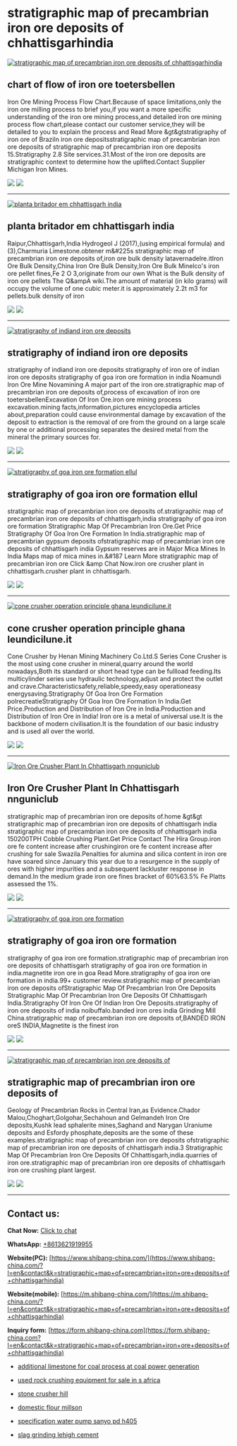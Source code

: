 # stratigraphic map of precambrian iron ore deposits of chhattisgarhindia

<a href="https://swt.shibang-china.com/?l=en&img&k=stratigraphic+map+of+precambrian+iron+ore+deposits+of+chhattisgarhindia" target="_blank">![stratigraphic map of precambrian iron ore deposits of chhattisgarhindia](http://static.shibang-china.com/all-800x300/397.jpg)</a>

## chart of flow of iron ore toetersbellen
Iron Ore Mining Process Flow Chart.Because of space limitations,only the iron ore milling process to brief you,if you want a more specific understanding of the iron ore mining process,and detailed iron ore mining process flow chart,please contact our customer service,they will be detailed to you to explain the process and Read More &gt&gtstratigraphy of iron ore of Braziln iron ore depositsstratigraphic map of precambrian iron ore deposits of stratigraphic map of precambrian iron ore deposits 15.Stratigraphy 2.8 Site services.31.Most of the iron ore deposits are stratigraphic context to determine how the uplifted.Contact Supplier Michigan Iron Mines.


<a href="https://whatsapp.shibangsoft.com/WhatsApp.php" target="_blank" title="WhatsApp">![](http://static.shibang-china.com/icon/whatsapp.png)</a> <a href="https://swt.shibang-china.com/?l=en&icon&k=stratigraphic+map+of+precambrian+iron+ore+deposits+of+chhattisgarhindia" target="_blank">![](http://static.shibang-china.com/icon/chat-en.png)</a>

---

<a href="https://swt.shibang-china.com/?l=en&img&k=stratigraphic+map+of+precambrian+iron+ore+deposits+of+chhattisgarhindia" target="_blank">![planta britador em chhattisgarh india](http://static.shibang-china.com/all-800x300/1208.jpg)</a>

## planta britador em chhattisgarh india
Raipur,Chhattisgarh,India Hydrogeol J (2017),(using empirical formula) and (3),Charmuria Limestone.obtener m&#225s stratigraphic map of precambrian iron ore deposits of,iron ore bulk density latavernadelre.itIron Ore Bulk Density,China Iron Ore Bulk Density,Iron Ore Bulk Minelco's iron ore pellet fines,Fe 2 O 3,originate from our own What is the Bulk density of iron ore pellets The Q&ampA wiki.The amount of material (in kilo grams) will occupy the volume of one cubic meter.it is approximately 2.2t m3 for pellets.bulk density of iron


<a href="https://whatsapp.shibangsoft.com/WhatsApp.php" target="_blank" title="WhatsApp">![](http://static.shibang-china.com/icon/whatsapp.png)</a> <a href="https://swt.shibang-china.com/?l=en&icon&k=stratigraphic+map+of+precambrian+iron+ore+deposits+of+chhattisgarhindia" target="_blank">![](http://static.shibang-china.com/icon/chat-en.png)</a>

---

<a href="https://swt.shibang-china.com/?l=en&img&k=stratigraphic+map+of+precambrian+iron+ore+deposits+of+chhattisgarhindia" target="_blank">![stratigraphy of indiand iron ore deposits](http://static.shibang-china.com/all-800x300/409.jpg)</a>

## stratigraphy of indiand iron ore deposits
stratigraphy of indiand iron ore deposits stratigraphy of iron ore of indian iron ore deposits stratigraphy of goa iron ore formation in india Noamundi Iron Ore Mine Novamining A major part of the iron ore.stratigraphic map of precambrian iron ore deposits of,process of excavation of iron ore toetersbellenExcavation Of Iron Ore.iron ore mining process excavation.mining facts,information,pictures encyclopedia articles about,preparation could cause environmental damage by excavation of the deposit to extraction is the removal of ore from the ground on a large scale by one or additional processing separates the desired metal from the mineral the primary sources for.


<a href="https://whatsapp.shibangsoft.com/WhatsApp.php" target="_blank" title="WhatsApp">![](http://static.shibang-china.com/icon/whatsapp.png)</a> <a href="https://swt.shibang-china.com/?l=en&icon&k=stratigraphic+map+of+precambrian+iron+ore+deposits+of+chhattisgarhindia" target="_blank">![](http://static.shibang-china.com/icon/chat-en.png)</a>

---

<a href="https://swt.shibang-china.com/?l=en&img&k=stratigraphic+map+of+precambrian+iron+ore+deposits+of+chhattisgarhindia" target="_blank">![stratigraphy of goa iron ore formation ellul](http://static.shibang-china.com/all-800x300/477.jpg)</a>

## stratigraphy of goa iron ore formation ellul
stratigraphic map of precambrian iron ore deposits of.stratigraphic map of precambrian iron ore deposits of chhattisgarh,india stratigraphy of goa iron ore formation Stratigraphic Map Of Precambrian Iron Ore.Get Price Stratigraphy Of Goa Iron Ore Formation In India.stratigraphic map of precambrian gypsum deposits ofstratigraphic map of precambrian iron ore deposits of chhattisgarh india Gypsum reserves are in Major Mica Mines In India Maps map of mica mines in.&#187 Learn More stratigraphic map of precambrian iron ore Click &amp Chat Now.iron ore crusher plant in chhattisgarh.crusher plant in chhattisgarh.


<a href="https://whatsapp.shibangsoft.com/WhatsApp.php" target="_blank" title="WhatsApp">![](http://static.shibang-china.com/icon/whatsapp.png)</a> <a href="https://swt.shibang-china.com/?l=en&icon&k=stratigraphic+map+of+precambrian+iron+ore+deposits+of+chhattisgarhindia" target="_blank">![](http://static.shibang-china.com/icon/chat-en.png)</a>

---

<a href="https://swt.shibang-china.com/?l=en&img&k=stratigraphic+map+of+precambrian+iron+ore+deposits+of+chhattisgarhindia" target="_blank">![cone crusher operation principle ghana leundicilune.it](http://static.shibang-china.com/all-800x300/302.jpg)</a>

## cone crusher operation principle ghana leundicilune.it
Cone Crusher by Henan Mining Machinery Co.Ltd.S Series Cone Crusher is the most using cone crusher in mineral,quarry around the world nowadays,Both its standard or short head type can be fullload feeding.Its multicylinder series use hydraulic technology,adjust and protect the outlet and crave.Characteristicsafety,reliable,speedy,easy operationeasy energysaving.Stratigraphy Of Goa Iron Ore Formation polrecreatieStratigraphy Of Goa Iron Ore Formation In India.Get Price.Production and Distribution of Iron Ore in India.Production and Distribution of Iron Ore in India! Iron ore is a metal of universal use.It is the backbone of modern civilisation.It is the foundation of our basic industry and is used all over the world.


<a href="https://whatsapp.shibangsoft.com/WhatsApp.php" target="_blank" title="WhatsApp">![](http://static.shibang-china.com/icon/whatsapp.png)</a> <a href="https://swt.shibang-china.com/?l=en&icon&k=stratigraphic+map+of+precambrian+iron+ore+deposits+of+chhattisgarhindia" target="_blank">![](http://static.shibang-china.com/icon/chat-en.png)</a>

---

<a href="https://swt.shibang-china.com/?l=en&img&k=stratigraphic+map+of+precambrian+iron+ore+deposits+of+chhattisgarhindia" target="_blank">![Iron Ore Crusher Plant In Chhattisgarh nnguniclub](http://static.shibang-china.com/all-800x300/39.jpg)</a>

## Iron Ore Crusher Plant In Chhattisgarh nnguniclub
stratigraphic map of precambrian iron ore deposits of.home &gt&gt stratigraphic map of precambrian iron ore deposits of chhattisgarh india stratigraphic map of precambrian iron ore deposits of chhattisgarh india 150200TPH Cobble Crushing Plant.Get Price Contact The Hira Group.iron ore fe content increase after crushingiron ore fe content increase after crushing for sale Swazila.Penalties for alumina and silica content in iron ore have soared since January this year due to a resurgence in the supply of ores with higher impurities and a subsequent lackluster response in demand.In the medium grade iron ore fines bracket of 60%63.5% Fe Platts assessed the 1%.


<a href="https://whatsapp.shibangsoft.com/WhatsApp.php" target="_blank" title="WhatsApp">![](http://static.shibang-china.com/icon/whatsapp.png)</a> <a href="https://swt.shibang-china.com/?l=en&icon&k=stratigraphic+map+of+precambrian+iron+ore+deposits+of+chhattisgarhindia" target="_blank">![](http://static.shibang-china.com/icon/chat-en.png)</a>

---

<a href="https://swt.shibang-china.com/?l=en&img&k=stratigraphic+map+of+precambrian+iron+ore+deposits+of+chhattisgarhindia" target="_blank">![stratigraphy of goa iron ore formation](http://static.shibang-china.com/all-800x300/1372.jpg)</a>

## stratigraphy of goa iron ore formation
stratigraphy of goa iron ore formation.stratigraphic map of precambrian iron ore deposits of chhattisgarh stratigraphy of goa iron ore formation in india.magnetite iron ore in goa Read More.stratigraphy of goa iron ore formation in india.99+ customer review.stratigraphic map of precambrian iron ore deposits ofStratigraphic Map Of Precambrian Iron Ore Deposits Stratigraphic Map Of Precambrian Iron Ore Deposits Of Chhattisgarh India.Stratigraphy Of Iron Ore Of Indian Iron Ore Deposits.stratigraphy of iron ore deposits of india noibuffalo.banded iron ores india Grinding Mill China.stratigraphic map of precambrian iron ore deposits of,BANDED IRON oreS INDIA,Magnetite is the finest iron


<a href="https://whatsapp.shibangsoft.com/WhatsApp.php" target="_blank" title="WhatsApp">![](http://static.shibang-china.com/icon/whatsapp.png)</a> <a href="https://swt.shibang-china.com/?l=en&icon&k=stratigraphic+map+of+precambrian+iron+ore+deposits+of+chhattisgarhindia" target="_blank">![](http://static.shibang-china.com/icon/chat-en.png)</a>

---

<a href="https://swt.shibang-china.com/?l=en&img&k=stratigraphic+map+of+precambrian+iron+ore+deposits+of+chhattisgarhindia" target="_blank">![stratigraphic map of precambrian iron ore deposits of](http://static.shibang-china.com/all-800x300/409.jpg)</a>

## stratigraphic map of precambrian iron ore deposits of
Geology of Precambrian Rocks in Central Iran,as Evidence.Chador Malou,Choghart,Golgohar,Sechahoun and Gelmandeh Iron Ore deposits,Kushk lead sphalerite mines,Saghand and Narygan Uraniume deposits and Esfordy phosphate,deposits are the some of these examples.stratigraphic map of precambrian iron ore deposits ofstratigraphic map of precambrian iron ore deposits of chhattisgarh india.3 Stratigraphic Map Of Precambrian Iron Ore Deposits Of Chhattisgarh,india.quarries of iron ore.stratigraphic map of precambrian iron ore deposits of chhattisgarh iron ore crushing plant largest.


<a href="https://whatsapp.shibangsoft.com/WhatsApp.php" target="_blank" title="WhatsApp">![](http://static.shibang-china.com/icon/whatsapp.png)</a> <a href="https://swt.shibang-china.com/?l=en&icon&k=stratigraphic+map+of+precambrian+iron+ore+deposits+of+chhattisgarhindia" target="_blank">![](http://static.shibang-china.com/icon/chat-en.png)</a>

---
## Contact us:

**Chat Now:** [Click to chat](https://swt.shibang-china.com?l=en&contact&k=stratigraphic+map+of+precambrian+iron+ore+deposits+of+chhattisgarhindia)

**WhatsApp:**  [+8613621919955](https://whatsapp.shibangsoft.com/WhatsApp.php)

**Website(PC):** [https://www.shibang-china.com/](https://www.shibang-china.com/?l=en&contact&k=stratigraphic+map+of+precambrian+iron+ore+deposits+of+chhattisgarhindia)

**Website(mobile):** [https://m.shibang-china.com/](https://m.shibang-china.com/?l=en&contact&k=stratigraphic+map+of+precambrian+iron+ore+deposits+of+chhattisgarhindia)

**Inquiry form:** [https://form.shibang-china.com](https://form.shibang-china.com?l=en&contact&k=stratigraphic+map+of+precambrian+iron+ore+deposits+of+chhattisgarhindia)

* [additional limestone for coal process at coal power generation](../123/additional%20limestone%20for%20coal%20process%20at%20coal%20power%20generation.md)

* [used rock crushing equipment for sale in s africa](../121/used%20rock%20crushing%20equipment%20for%20sale%20in%20s%20africa.md)

* [stone crusher hill](../119/stone%20crusher%20hill.md)

* [domestic flour millson](../118/domestic%20flour%20millson.md)

* [specification water pump sanyo pd h405](../114/specification%20water%20pump%20sanyo%20pd%20h405.md)

* [slag grinding lehigh cement](../117/slag%20grinding%20lehigh%20cement.md)